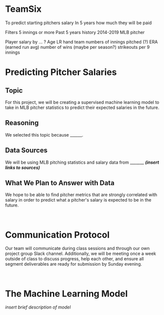 # TeamSix

To predict starting pitchers salary
In 5 years how much they will be paid

Filters
5 innings or more
Past 5 years history 2014-2019
MLB pitcher

Player salary by … ?
Age
LR hand
team
numbers of innings pitched (?)
ERA (earned run avg)
number of wins (maybe per season?)
strikeouts per 9  innings


# Predicting Pitcher Salaries
## Topic
For this project, we will be creating a supervised machine learning model to take in MLB pitcher statistics to predict their expected salaries in the future.

## Reasoning
We selected this topic because ______.

## Data Sources
We will be using MLB pitching statistics and salary data from _______ ***(insert links to sources)***

## What We Plan to Answer with Data
We hope to be able to find pitcher metrics that are strongly correlated with salary in order to predict what a pitcher's salary is expected to be in the future.

<br>

# Communication Protocol
Our team will communicate during class sessions and through our own project group Slack channel. Additionally, we will be meeting once a week outside of class to discuss progress, help each other, and ensure all segment deliverables are ready for submission by Sunday evening.


<br>

# The Machine Learning Model
*insert brief description of model*